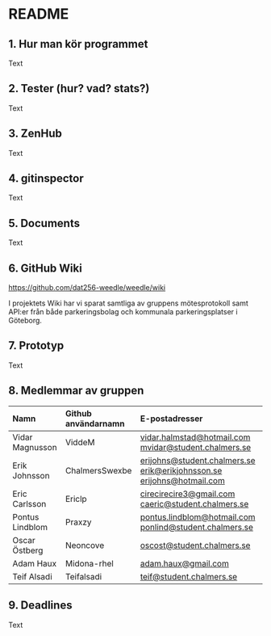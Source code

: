 # README

## 1. Hur man kör programmet
Text

## 2. Tester (hur? vad? stats?)
Text

## 3. ZenHub
Text

## 4. gitinspector
Text

## 5. Documents
Text

## 6. GitHub Wiki
https://github.com/dat256-weedle/weedle/wiki

I projektets Wiki har vi sparat samtliga av gruppens mötesprotokoll samt API:er från både parkeringsbolag och kommunala parkeringsplatser i Göteborg.

## 7. Prototyp
Text

## 8. Medlemmar av gruppen

| Namn            | Github användarnamn | E-postadresser                                                               |
| :-------------- | :------------------ | :--------------------------------------------------------------------------- |
| Vidar Magnusson | ViddeM              | <vidar.halmstad@hotmail.com> <mvidar@student.chalmers.se>                    |
| Erik Johnsson   | ChalmersSwexbe      | <erijohns@student.chalmers.se> <erik@erikjohnsson.se> <erijohns@hotmail.com> |
| Eric Carlsson   | Ericlp              | <cirecirecire3@gmail.com> <caeric@student.chalmers.se>                       |
| Pontus Lindblom | Praxzy              | <pontus.lindblom@hotmail.com> <ponlind@student.chalmers.se>                  |
| Oscar Östberg   | Neoncove            | <oscost@student.chalmers.se>                                                 |
| Adam Haux       | Midona-rhel         | <adam.haux@gmail.com>                                                        |
| Teif Alsadi     | Teifalsadi          | <teif@student.chalmers.se>                                                   |

## 9. Deadlines
Text
